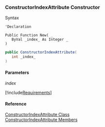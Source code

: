 ﻿### ConstructorIndexAttribute Constructor

Syntax

```vbnet
'Declaration

Public Function New( _
   ByVal _index_ As Integer _
)
```

```csharp
public ConstructorIndexAttribute( 
   int _index_
)
```

#### Parameters

_index_

[!include[Requirements](../partials/requirements.md)]

#### Reference

[ConstructorIndexAttribute Class](FChoice.Toolkits.Clarify~FChoice.Toolkits.Clarify.ConstructorIndexAttribute.md)  
[ConstructorIndexAttribute Members](FChoice.Toolkits.Clarify~FChoice.Toolkits.Clarify.ConstructorIndexAttribute_members.md)
